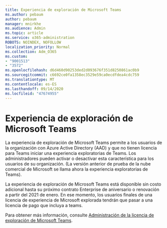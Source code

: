 ```yaml
---
title: Experiencia de exploración de Microsoft Teams
ms.author: pebaum
author: pebaum
manager: mnirkhe
ms.audience: Admin
ms.topic: article
ms.service: o365-administration
ROBOTS: NOINDEX, NOFOLLOW
localization_priority: Normal
ms.collection: Adm_O365
ms.custom:
- "9001513"
- "3572"
ms.openlocfilehash: d6d460d90253ded2d093676f351d8250861ac0b9
ms.sourcegitcommit: c6692ce0fa1358ec3529e59ca0ecdfdea4cdc759
ms.translationtype: MT
ms.contentlocale: es-ES
ms.lasthandoff: 09/14/2020
ms.locfileid: "47674955"
---
```

# <a name="microsoft-teams-exploratory-experience"></a>Experiencia de exploración de Microsoft Teams

La experiencia de exploración de Microsoft Teams permite a los usuarios de la organización con Azure Active Directory (AAD) y que no tienen licencia para Teams iniciar una experiencia exploratorias de Teams. Los administradores pueden activar o desactivar esta característica para los usuarios de su organización. (La versión anterior de prueba de la nube comercial de Microsoft se llama ahora la experiencia exploratorias de Teams).

La experiencia de exploración de Microsoft Teams está disponible sin costo adicional hasta su próximo contrato Enterprise de aniversario o renovación a partir del 2021 de enero. En ese momento, los usuarios finales de una licencia de experiencia de Microsoft explorada tendrán que pasar a una licencia de pago que incluya a teams.

Para obtener más información, consulte [Administración de la licencia de exploración de Microsoft Teams](https://docs.microsoft.com/microsoftteams/teams-exploratory/).
